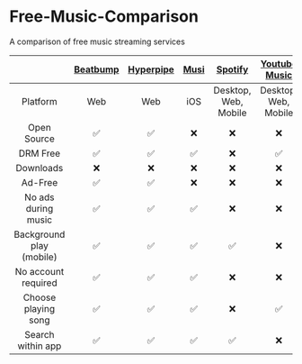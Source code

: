 # Free-Music-Comparison

A comparison of free music streaming services

| | [Beatbump](https://github.com/snuffyDev/Beatbump) | [Hyperpipe](https://codeberg.org/Hyperpipe/Hyperpipe) | [Musi](https://feelthemusi.com) | [Spotify](https://open.spotify.com) | [Youtube Music](https://music.youtube.com) | [Brave Playlist](https://brave.com/playlist) |
| :---: | :---: | :---: | :---: | :---: | :---: | :---: |
| Platform | Web | Web | iOS | Desktop, Web, Mobile | Desktop, Web, Mobile | iOS |
| Open Source | ✅ | ✅ | ❌ | ❌ | ❌ | ✅ |
| DRM Free | ✅ | ✅ | ✅ | ❌ | ✅ | ✅ |
| Downloads | ❌ | ❌ | ❌ | ❌ | ❌ | ✅ |
| Ad-Free | ✅ | ✅ | ❌ | ❌ | ❌ | ✅ |
| No ads during music | ✅ | ✅ | ✅ | ❌ | ❌ | ✅ |
| Background play (mobile) | ✅ | ✅ | ✅ | ✅ | ❌ | ✅ |
| No account required | ✅ | ✅ | ✅ | ❌ | ❌ | ✅ |
| Choose playing song | ✅ | ✅ | ✅ | ❌ | ✅ | ✅ |
| Search within app | ✅ | ✅ | ✅ | ✅ | ❌ |
